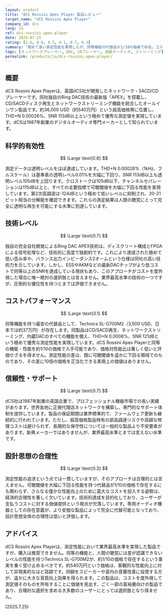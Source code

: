 ```yaml
---
layout: product
title: "dCS Rossini Apex Player 製品レビュー"
target_name: "dCS Rossini Apex Player"
company_id: dcs
lang: ja
ref: dcs-rossini-apex-player
date: 2025-07-25
rating: [2.6, 0.8, 0.7, 0.1, 0.7, 0.3]
summary: "極めて高い測定性能を実現したが、同等機能の代替品が1/10の価格で存在。コスト効率の悪さから設計思想の合理性も低く、価格に見合う価値は見出し難い。"
tags: [ネットワークプレーヤー, DAC, CDプレーヤー, 高級オーディオ, ストリーミング]
permalink: /products/ja/dcs-rossini-apex-player/
---
```


## 概要

dCS Rossini Apex Playerは、英国dCS社が開発したネットワーク・SACD/CDプレーヤーです。同社独自のRing DAC技術の最新版「APEX」を搭載し、CD/SACDディスク再生とネットワークストリーミング機能を統合したオールインワン製品です。約36,000 USD（約540万円）という超高価格帯に位置し、THD+N 0.00026%、SNR 113dB以上という極めて優秀な測定値を実現しています。dCSは1987年創業のデジタルオーディオ専門メーカーとして知られています。

## 科学的有効性

$$ \Large \text{0.8} $$

測定データは透明レベルをほぼ達成しています。THD+N 0.00026%（1kHz、フルスケール）は基準表の透明レベル0.01%を大幅に下回り、SNR 113dB以上も透明レベル105dBを上回ります。クロストークは105dB以下、チャンネルセパレーションは115dB以上と、すべての主要指標で可聴閾値を大幅に下回る性能を実現しています。第2次高調波は-124dBという極めて低いレベルに抑制され、20-21ビット相当の分解能を確認できます。これらの測定結果は人間の聴覚にとって完全に透明な再生を可能にする水準に到達しています。

## 技術レベル

$$ \Large \text{0.7} $$

独自の完全自社開発によるRing DAC APEX技術は、ディスクリート構成とFPGAによる信号処理など、技術的に高度で独創的です。これにより達成された極めて低い歪み率や、バランス出力インピーダンス2オームという仕様は同社の高い技術力を示しています。しかし、ESSやAKMなどの最新DACチップがより低コストで同等以上のSNRを達成している現状もあり、このアプローチがコストを度外視した場合に唯一絶対の選択肢とは言えません。業界最高水準の技術の一つですが、圧倒的な優位性を持つとまでは評価できません。

## コストパフォーマンス

$$ \Large \text{0.1} $$

同等機能を持つ最安の代替品として、Technics SL-G700M2（3,500 USD、日本では約37万円）が存在します。同製品はCD/SACD再生、ネットワークストリーミング、内蔵DACのすべての機能を備え、THD+N 0.0006%、SNR 121dBという極めて優秀な測定性能を実現しています。dCS Rossini Apex Playerと同等の機能・性能を約1/10の価格で入手可能であり、価格対性能比は著しく低いと評価せざるを得ません。測定性能の差は、既に可聴閾値を遥かに下回る領域でのものであり、その差に10倍の価格を正当化できる実用上の価値はありません。

## 信頼性・サポート

$$ \Large \text{0.7} $$

dCS社は1987年創業の英国企業で、プロフェッショナル機器市場での長い実績があります。世界各地に正規代理店ネットワークを構築し、専門的なサポート体制を提供しています。製品の保証期間は業界標準的で、ファームウェア更新も継続的に行われています。ただし、超高価格製品特有の部品調達リスクや高額な修理コストは避けられず、長期的な保守性については一般的な製品より不安要素があります。新興メーカーではありませんが、業界最高水準とまでは言えない水準です。

## 設計思想の合理性

$$ \Large \text{0.3} $$

測定性能の追求という点では一貫していますが、そのアプローチは合理的とは言えません。可聴閾値を大幅に下回る性能を持つ代替品が1/10の価格で存在するにも関わらず、さらなる僅かな性能向上のために莫大なコストを投入する姿勢は、経済的合理性を著しく欠いています。技術的達成を目的化しており、ユーザーが支払うコストに対する価値提供という視点が欠落しています。専用オーディオ機器としての存在意義が、より安価な製品によって完全に代替可能となっており、設計思想全体の合理性は低いと評価します。

## アドバイス

dCS Rossini Apex Playerは、測定性能において業界最高水準を実現した製品ですが、購入は推奨できません。同等の機能と、人間の聴覚には差が認識できないレベルの性能を持つTechnics SL-G700M2が、約1/10の価格で存在するという事実を重く受け止めるべきです。約540万円という価格は、客観的な性能向上に対して非現実的なほど高額です。同額をスピーカーや室内の音響改善に投資する方が、遥かに大きな音質向上効果を得られます。この製品は、コストを度外視して測定値そのものを所有することに価値を見出す、ごく一部の富裕層向けの製品であり、合理的な選択を求める大多数のユーザーにとっては選択肢となり得ません。

(2025.7.25)
